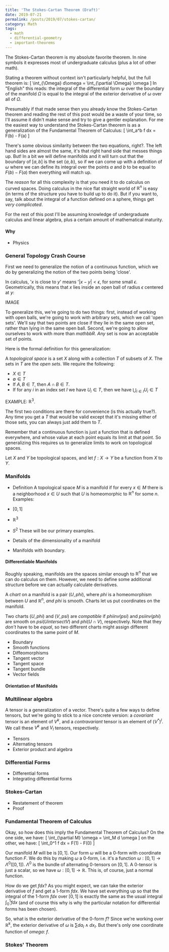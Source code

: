 ```yaml
---
title: 'The Stokes-Cartan Theorem (Draft)'
date: 2019-07-21
permalink: /posts/2019/07/stokes-cartan/
category: Math
tags:
  - math
  - differential-geometry
  - important-theorems
---
```


The Stokes-Cartan theorem is my absolute favorite theorem. In nine symbols it expresses most of undergraduate calculus (plus a lot of other math). 

Stating a theorem without context isn't particularly helpful, but the full theorem is:
\[
 \int_{\Omega} d\omega = \int_{\partial \Omega} \omega
\]
In "English" this reads: the integral of the differential form $\omega$ over the boundary of the manifold $\Omega$ is equal to the integral of the exterior derivative of $\omega$ over all of $\Omega$.

Presumably if that made sense then you already know the Stokes-Cartan theorem and reading the rest of this post would be a waste of your time, so I'll assume it didn't make sense and try to give a gentler explanation. For me the easiest way to understand the Stokes-Cartan theorem is as a generalization of the Fundamental Theorem of Calculus:
\[
  \int_a^b f dx = F(b) - F(a)
\]

There's some obvious similarity between the two equations, right?. The left hand sides are almost the same, it's that right hand side that messes things up. But! In a bit we will define manifolds and it will turn out that the boundary of $[a,b]$ is the set $\{a, b\}$, so if we can come up with a definition of $\omega$ where we can define its integral over the points $a$ and $b$ to be equal to $F(b) - F(a)$ then everything will match up.

The *reason* for all this complexity is that you need it to do calculus on curved spaces. Doing calculus in the nice flat straight world of $\mathbb{R}^n$ is easy (in terms of the structure you have to build up to do it). But if you want to, say, talk about the integral of a function defined on a sphere, things get *very complicated*. 

For the rest of this post I'll be assuming knowledge of undergraduate calculus and linear algebra, plus a certain amount of mathematical maturity. 

#### Why
* Physics

### General Topology Crash Course
First we need to generalize the notion of a continuous function, which we do by generalizing the notion of the two points being 'close'.

In calculus, '$x$ is close to $y$' means '$|x - y| < \epsilon$, for some small $\epsilon$. Geometrically, this means that $x$ lies inside an open ball of radius $\epsilon$ centered at $y$:

IMAGE

To generalize this, we're going to do two things: first, instead of working with open balls, we're going to work with arbitrary sets, which we call 'open sets'. We'll say that two points are close if they lie in the same open set, rather than lying in the same open ball. Second, we're going to allow ourselves to work with more than $mathbb{R}$. *Any* set is now an acceptable set of points.

Here is the formal definition for this generalization:

A *topological space* is a set $X$ along with a collection $T$ of subsets of $X$. The sets in $T$ are the *open sets*. We require the following:
* $X \in T$
* $\emptyset \in T$
* If $A, B \in T$, then $A \cap B \in T$.
* If for any $i$ in an index set $I$ we have $U_i \in T$, then we have $\bigcup_{i \in I} U_i \in T$

EXAMPLE: $\mathbb{R}^3$.

The first two conditions are there for convenience (is this actually true?). Any time you get a $T$ that would be valid except that it's missing either of those sets, you can always just add them to $T$.

Remember that a continuous function is just a function that is defined everywhere, and whose value at each point equals its limit at that point. So generalizing this requires us to generalize limits to work on topological spaces.

Let $X$ and $Y$ be topological spaces, and let $f: X \rightarrow Y$ be a function from $X$ to $Y$.

### Manifolds
* Definition
A topological space $M$ is a manifold if for every $x \in M$ there is a neighborhood $x \in U$ such that $U$ is homeomorphic to $\mathbb{R}^n$ for some $n$.
Examples:
* $[0, 1]$
* $\mathbb{R}^3$
* $S^2$
These will be our primary examples.

* Details of the dimensionality of a manifold
* Manifolds with boundary.

#### Differentiable Manifolds
Roughly speaking, manifolds are the spaces similar enough to $\mathbb{R}^n$ that we can do calculus on them. However, we need to define some additional structure before we can actually calculate derivatives.

A *chart* on a manifold is a pair $(U, phi)$, where $phi$ is a homeomorphism between $U$ and $\mathbb{R}^n$, *and* $phi$ is smooth. Charts let us put coordinates on the manifold.

Two charts $(U, phi)$ and $(V, psi)$ are *compatible* if $phi inv(psi)$ and $psi inv(phi)$ are smooth on $psi(U intersect V)$ and $phi(U \cap V)$, respectively. Note that they *don't* have to be *equal*, so two different charts might assign different coordinates to the same point of $M$.

* Boundary
* Smooth functions
* Diffeomorphisms
* Tangent vector
* Tangent space
* Tangent bundle
* Vector fields

#### Orientation of Manifolds

### Multilinear algebra
A tensor is a generalization of a vector. There's quite a few ways to define tensors, but we're going to stick to a nice concrete version: a *covariant* tensor is an element of $V^k$, and a *contravariant* tensor is an element of $(V^*)^l$. We call these $V^k$ and $V_l$ tensors, respectively.


* Tensors
* Alternating tensors
* Exterior product and algebra

### Differential Forms
* Differential forms
* Integrating differential forms

### Stokes-Cartan 
* Restatement of theorem
* Proof


### Fundamental Theorem of Calculus
Okay, so how does this imply the Fundamental Theorem of Calculus? On the one side, we have:
\[
  \int_{\partial M} \omega = \int_M d \omega
\]
on the other, we have:
\[
  \int_0^1 f dx = F(1) - F(0)
\]

Our manifold $M$ will be is $[0, 1]$. Our form $\omega$ will be a $0$-form with coordinate function $F$. We do this by making $\omega$ a 0-form, i.e. it's a function $\omega: [0, 1] \rightarrow \Lambda^0([0, 1])$. $\Lambda^0$ is the bundle of alternating 0-tensors on $[0,1]$. A 0-tensor is just a scalar, so we have $\omega: [0, 1] \rightarrow \mathbb{R}$. This is, of course, just a normal function.

How do we get $f dx$? As you might expect, we can take the exterior derivative of $f$ and get a $1$-form $f dx$. We have set everything up so that the integral of the $1$-form $f dx$ over $[0, 1]$ is exactly the same as the usual integral $\int_0^1 f dx$ (and of course this why is why the particular notation for differential forms has been chosen).

So, what is the exterior derivative of the $0$-form $f$? Since we're working over $\mathbb{R}^k$, the exterior derivative of $\omega$ is $\sum da_I \wedge dx_I$. But there's only one coordinate function of $omega$: $f$.

### Stokes' Theorem
